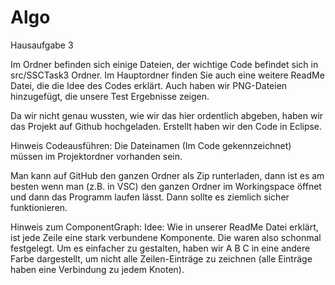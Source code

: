 # Algo
Hausaufgabe 3

Im Ordner befinden sich einige Dateien, der wichtige Code befindet sich in src/SSCTask3 Ordner.
Im Hauptordner finden Sie auch eine weitere ReadMe Datei, die die Idee des Codes erklärt.
Auch haben wir PNG-Dateien hinzugefügt, die unsere Test Ergebnisse zeigen.

Da wir nicht genau wussten, wie wir das hier ordentlich abgeben, haben wir das Projekt auf Github hochgeladen. 
Erstellt haben wir den Code in Eclipse.

Hinweis Codeausführen:
Die Dateinamen (Im Code gekennzeichnet) müssen im Projektordner vorhanden sein.

Man kann auf GitHub den ganzen Ordner als Zip runterladen, dann ist es am besten wenn man (z.B. in VSC) den ganzen Ordner im Workingspace öffnet und dann das Programm laufen lässt. Dann sollte es ziemlich sicher funktionieren. 

Hinweis zum ComponentGraph:
Idee: 
Wie in unserer ReadMe Datei erklärt, ist jede Zeile eine stark verbundene Komponente. Die waren also schonmal festgelegt. Um es einfacher zu gestalten, haben wir A B C in eine andere Farbe dargestellt, um nicht alle Zeilen-Einträge zu zeichnen (alle Einträge haben eine Verbindung zu jedem Knoten). 
